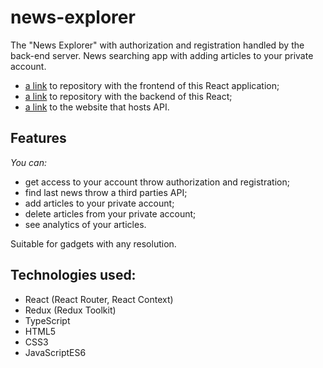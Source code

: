# news-explorer

The "News Explorer" with authorization and registration handled by the back-end server.
News searching app with adding articles to your private account.

- [a link](https://github.com/inndi/news-app) to repository with the frontend of this React application;
- [a link](https://github.com/inndi/news-explorer-api.git) to repository with the backend of this React;
- [a link](https://news-app-wfrp.onrender.com/) to the website that hosts API.

## Features

_You can:_

- get access to your account throw authorization and registration;
- find last news throw a third parties API;
- add articles to your private account;
- delete articles from your private account;
- see analytics of your articles.

Suitable for gadgets with any resolution.

## Technologies used:

- React (React Router, React Context)
- Redux (Redux Toolkit)
- TypeScript
- HTML5
- CSS3
- JavaScriptES6
